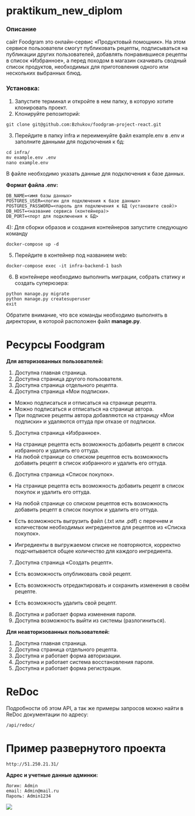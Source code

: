 # praktikum_new_diplom

### Описание

сайт Foodgram это онлайн-сервис «Продуктовый помощник». На этом сервисе
пользователи смогут публиковать рецепты, подписываться на публикации других
пользователей, добавлять понравившиеся рецепты в список «Избранное», а перед
походом в магазин скачивать сводный список продуктов, необходимых для
приготовления одного или нескольких выбранных блюд.

### Установка:

1) Запустите терминал и откройте в нем папку, в которую хотите клонировать
   проект.
2) Клонируйте репозиторий:

```
git clone git@github.com:Bzhukov/foodgram-project-react.git
```

3) Перейдите в папку infra и переименуйте файл example.env в .env и заполните
   данными для подключения к бд:

```
cd infra/
mv example.env .env
nano example.env
```

В файле необходимо указать данные для подключения к базе данных.

**Формат файла .env:**

```
DB_NAME=<имя базы данных>
POSTGRES_USER=<логин для подключения к базе данных>
POSTGRES_PASSWORD=<пароль для подключения к БД (установите свой)>
DB_HOST=<название сервиса (контейнера)>
DB_PORT=<порт для подключения к БД>
```

4): Для сборки образов и создания контейнеров запустите следующую команду

```
docker-compose up -d 
```

5) Перейдите в контейнер под названием web:

```
docker-compose exec -it infra-backend-1 bash
```

6) В контейнере необходимо выполнить миграции, собрать статику и создать
   суперюзера:

```
python manage.py migrate
python manage.py createsuperuser
exit
```

Обратите внимание, что все команды необходимо выполнять в директории,
в которой расположен файл **manage.py**.

# Ресурсы Foodgram

**Для авторизованных пользователей:**

1. Доступна главная страница.
2. Доступна страница другого пользователя.
3. Доступна страница отдельного рецепта.
4. Доступна страница «Мои подписки».

- Можно подписаться и отписаться на странице рецепта.
- Можно подписаться и отписаться на странице автора.
- При подписке рецепты автора добавляются на страницу «Мои подписки» и
  удаляются оттуда при отказе от подписки.

5. Доступна страница «Избранное».

- На странице рецепта есть возможность добавить рецепт в список избранного и
  удалить его оттуда.
- На любой странице со списком рецептов есть возможность добавить рецепт в
  список избранного и удалить его оттуда.

6. Доступна страница «Список покупок».

- На странице рецепта есть возможность добавить рецепт в список покупок и
  удалить его оттуда.

- На любой странице со списком рецептов есть возможность добавить рецепт в
  список покупок и удалить его оттуда.

- Есть возможность выгрузить файл (.txt или .pdf) с перечнем и количеством
  необходимых ингредиентов для рецептов из «Списка покупок».

- Ингредиенты в выгружаемом списке не повторяются, корректно подсчитывается
  общее количество для каждого ингредиента.

7. Доступна страница «Создать рецепт».

- Есть возможность опубликовать свой рецепт.

- Есть возможность отредактировать и сохранить изменения в своём рецепте.

- Есть возможность удалить свой рецепт.

8. Доступна и работает форма изменения пароля.
9. Доступна возможность выйти из системы (разлогиниться).

**Для неавторизованных пользователей:**

1. Доступна главная страница.
2. Доступна страница отдельного рецепта.
3. Доступна и работает форма авторизации.
4. Доступна и работает система восстановления пароля.
5. Доступна и работает форма регистрации.

# ReDoc

Подробности об этом API, а так же примеры запросов можно найти в ReDoc
документации по адресу:

```
/api/redoc/
```

# Пример развернутого проекта

```
http://51.250.21.31/
```
**Адрес и учетные данные админки:**
```
Логин: Admin
email: Admin@mail.ru
Пароль: Admin1234
```

<img src="https://github.com/Bzhukov/foodgram-project-react/actions/workflows/main.yml/badge.svg">